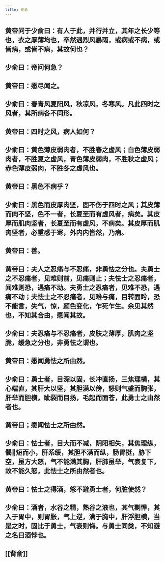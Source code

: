 ```yaml
---
title: 论勇
---
```


## 黄帝问于少俞曰：有人于此，并行并立，其年之长少等也，衣之厚薄均也，卒然遇烈风暴雨，或病或不病，或皆病，或皆不病，其故何也？
## 少俞曰：帝问何急？
## 黄帝曰：愿尽闻之。
## 少俞曰：春青风夏阳风，秋凉风，冬寒风。凡此四时之风者，其所病各不同形。
## 黄帝曰：四时之风，病人如何？
## 少俞曰：黄色薄皮弱肉者，不胜春之虚风；白色薄皮弱肉者，不胜夏之虚风，青色薄皮弱肉，不胜秋之虚风；赤色薄皮弱肉，不胜冬之虚风也。
## 黄帝曰：黑色不病乎？
## 少俞曰：黑色而皮厚肉坚，固不伤于四时之风；其皮薄而肉不坚，色不一者，长夏至而有虚风者，病矣。其皮厚而肌肉坚者，长夏至而有虚风，不病矣。其皮厚而肌肉坚者，必重感于寒，外内内皆然，乃病。
## 黄帝曰：善。
## 黄帝曰：夫人之忍痛与不忍痛，非勇怯之分也。夫勇士之不忍痛者，见难则前，见痛则止；夫怯士之忍痛者，闻难则恐，遇痛不动。夫勇士之忍痛者，见难不恐，遇痛不动；夫怯士之不忍痛者，见难与痛，目转面盻，恐不能言，失气，惊，颜色变化，乍死乍生。余见其然也，不知其合由，愿闻其故。
## 少俞曰：夫忍痛与不忍痛者，皮肤之薄厚，肌肉之坚脆，缓急之分也，非勇怯之谓也。
## 黄帝曰：愿闻勇怯之所由然。
## 少俞曰：勇士者，目深以固，长冲直扬，三焦理横，其心端直，其肝大以坚，其胆满以傍，怒则气盛而胸张，肝举而胆横，眦裂而目扬，毛起而面苍，此勇士之由然者也。
## 黄帝曰；愿闻怯士之所由然。
## 少俞曰：怯士者，目大而不减，阴阳相失，其焦理纵，𩩲𩨗短而小，肝系缓，其胆不满而纵，肠胃挺，胁下空，虽方大怒，气不能满其胸，肝肺虽举，气衰复下，故不能久怒，此怯士之所由然者也。
## 黄帝曰：怯士之得酒，怒不避勇士者，何脏使然？
## 少俞曰：酒者，水谷之精，熟谷之液也，其气剽悍，其入于胃中，则胃胀，气上逆，满于胸中，肝浮胆横，当是之时，固比于勇士，气衰则悔。与勇士同类，不知避之名曰酒悖也。
## [[背俞]]
